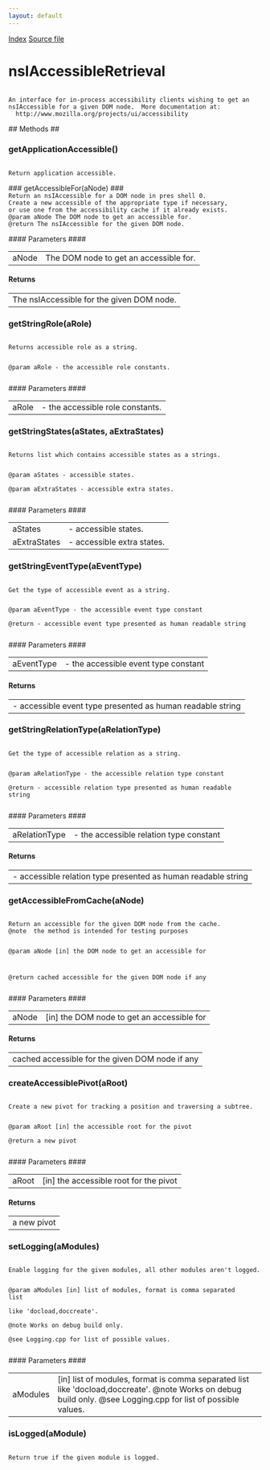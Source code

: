 ```yaml
---
layout: default
---
```

<div id='links'><a href="../index.html">Index</a>
<a href="http://dxr.mozilla.org/mozilla-central/source/accessible/interfaces/nsIAccessibleRetrieval.idl">Source file</a>
</div>

# nsIAccessibleRetrieval #
<code>  
An interface for in-process accessibility clients wishing to get an  
nsIAccessible for a given DOM node.  More documentation at:  
  http://www.mozilla.org/projects/ui/accessibility  
  
</code>
## Methods ##

### getApplicationAccessible() ###
<code>  
Return application accessible.  
  
</code>
### getAccessibleFor(aNode) ###
<code>  
Return an nsIAccessible for a DOM node in pres shell 0.  
Create a new accessible of the appropriate type if necessary,  
or use one from the accessibility cache if it already exists.  
@param aNode The DOM node to get an accessible for.  
@return The nsIAccessible for the given DOM node.  
  
</code>
#### Parameters ####

<table>

<tr>
<td>aNode</td>
<td>The DOM node to get an accessible for.  
</td>
</tr>

</table>

#### Returns ####

<table>

<tr>
<td>The nsIAccessible for the given DOM node.  
</td>
</tr>

</table>

### getStringRole(aRole) ###
<code>  
Returns accessible role as a string.  
  
@param aRole - the accessible role constants.  
  
</code>
#### Parameters ####

<table>

<tr>
<td>aRole</td>
<td>- the accessible role constants.  
</td>
</tr>

</table>

### getStringStates(aStates, aExtraStates) ###
<code>  
Returns list which contains accessible states as a strings.  
  
@param aStates - accessible states.  
@param aExtraStates - accessible extra states.  
  
</code>
#### Parameters ####

<table>

<tr>
<td>aStates</td>
<td>- accessible states.  
</td>
</tr>

<tr>
<td>aExtraStates</td>
<td>- accessible extra states.  
</td>
</tr>

</table>

### getStringEventType(aEventType) ###
<code>  
Get the type of accessible event as a string.  
  
@param aEventType - the accessible event type constant  
@return - accessible event type presented as human readable string  
  
</code>
#### Parameters ####

<table>

<tr>
<td>aEventType</td>
<td>- the accessible event type constant  
</td>
</tr>

</table>

#### Returns ####

<table>

<tr>
<td>- accessible event type presented as human readable string  
</td>
</tr>

</table>

### getStringRelationType(aRelationType) ###
<code>  
Get the type of accessible relation as a string.  
  
@param aRelationType - the accessible relation type constant  
@return - accessible relation type presented as human readable string  
  
</code>
#### Parameters ####

<table>

<tr>
<td>aRelationType</td>
<td>- the accessible relation type constant  
</td>
</tr>

</table>

#### Returns ####

<table>

<tr>
<td>- accessible relation type presented as human readable string  
</td>
</tr>

</table>

### getAccessibleFromCache(aNode) ###
<code>  
Return an accessible for the given DOM node from the cache.  
@note  the method is intended for testing purposes  
  
@param aNode  [in] the DOM node to get an accessible for  
  
@return       cached accessible for the given DOM node if any  
  
</code>
#### Parameters ####

<table>

<tr>
<td>aNode</td>
<td>[in] the DOM node to get an accessible for  
</td>
</tr>

</table>

#### Returns ####

<table>

<tr>
<td>cached accessible for the given DOM node if any  
</td>
</tr>

</table>

### createAccessiblePivot(aRoot) ###
<code>  
Create a new pivot for tracking a position and traversing a subtree.  
  
@param aRoot [in] the accessible root for the pivot  
@return a new pivot  
  
</code>
#### Parameters ####

<table>

<tr>
<td>aRoot</td>
<td>[in] the accessible root for the pivot  
</td>
</tr>

</table>

#### Returns ####

<table>

<tr>
<td>a new pivot  
</td>
</tr>

</table>

### setLogging(aModules) ###
<code>  
Enable logging for the given modules, all other modules aren't logged.  
  
@param aModules [in] list of modules, format is comma separated list  
                     like 'docload,doccreate'.  
@note Works on debug build only.  
@see Logging.cpp for list of possible values.  
  
</code>
#### Parameters ####

<table>

<tr>
<td>aModules</td>
<td>[in] list of modules, format is comma separated list  
                     like 'docload,doccreate'.  
@note Works on debug build only.  
@see Logging.cpp for list of possible values.  
</td>
</tr>

</table>

### isLogged(aModule) ###
<code>  
Return true if the given module is logged.  
  
</code>